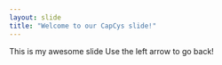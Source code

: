 ```yaml
---
layout: slide
title: "Welcome to our CapCys slide!"
---
```

This is my awesome slide
Use the left arrow to go back!

